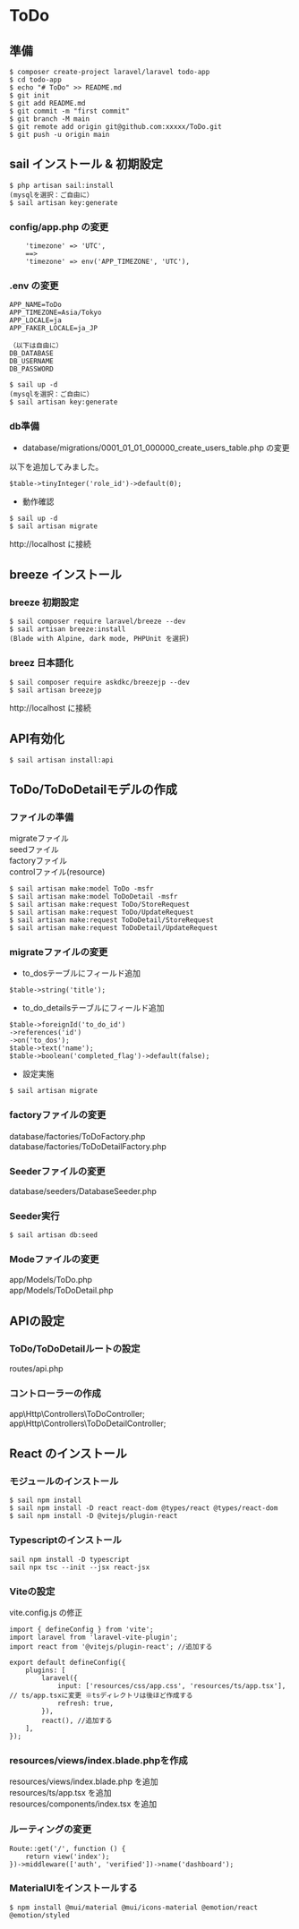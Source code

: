 # ToDo

## 準備
```
$ composer create-project laravel/laravel todo-app  
$ cd todo-app  
$ echo "# ToDo" >> README.md  
$ git init  
$ git add README.md  
$ git commit -m "first commit"  
$ git branch -M main  
$ git remote add origin git@github.com:xxxxx/ToDo.git  
$ git push -u origin main  
```

## sail インストール & 初期設定
```
$ php artisan sail:install  
(mysqlを選択：ご自由に）   
$ sail artisan key:generate
```

### config/app.php の変更
```
    'timezone' => 'UTC',
    ==>    
    'timezone' => env('APP_TIMEZONE', 'UTC'),
```

### .env の変更
```
APP_NAME=ToDo
APP_TIMEZONE=Asia/Tokyo
APP_LOCALE=ja
APP_FAKER_LOCALE=ja_JP

（以下は自由に）
DB_DATABASE
DB_USERNAME
DB_PASSWORD
```

```
$ sail up -d  
(mysqlを選択：ご自由に）   
$ sail artisan key:generate
```

### db準備
- database/migrations/0001_01_01_000000_create_users_table.php の変更   

以下を追加してみました。
```
$table->tinyInteger('role_id')->default(0);
```

- 動作確認
```
$ sail up -d
$ sail artisan migrate
```

http://localhost に接続

## breeze インストール
### breeze 初期設定
```
$ sail composer require laravel/breeze --dev
$ sail artisan breeze:install
(Blade with Alpine, dark mode, PHPUnit を選択)
```
### breez 日本語化
```
$ sail composer require askdkc/breezejp --dev
$ sail artisan breezejp
```

http://localhost に接続

## API有効化
```
$ sail artisan install:api
```


## ToDo/ToDoDetailモデルの作成
### ファイルの準備
  migrateファイル  
  seedファイル  
  factoryファイル  
  controlファイル(resource)  
```
$ sail artisan make:model ToDo -msfr
$ sail artisan make:model ToDoDetail -msfr
$ sail artisan make:request ToDo/StoreRequest
$ sail artisan make:request ToDo/UpdateRequest
$ sail artisan make:request ToDoDetail/StoreRequest
$ sail artisan make:request ToDoDetail/UpdateRequest
```

### migrateファイルの変更
- to_dosテーブルにフィールド追加
```
$table->string('title');
```

- to_do_detailsテーブルにフィールド追加
```
$table->foreignId('to_do_id')
->references('id')
->on('to_dos');
$table->text('name');
$table->boolean('completed_flag')->default(false);
```
- 設定実施
```
$ sail artisan migrate
```

### factoryファイルの変更

database/factories/ToDoFactory.php　  
database/factories/ToDoDetailFactory.php  

### Seederファイルの変更

database/seeders/DatabaseSeeder.php

### Seeder実行
```
$ sail artisan db:seed
```

### Modeファイルの変更
app/Models/ToDo.php  
app/Models/ToDoDetail.php　  

## APIの設定
### ToDo/ToDoDetailルートの設定
routes/api.php

### コントローラーの作成
app\Http\Controllers\ToDoController;
app\Http\Controllers\ToDoDetailController;

## React のインストール
### モジュールのインストール
```
$ sail npm install
$ sail npm install -D react react-dom @types/react @types/react-dom
$ sail npm install -D @vitejs/plugin-react
```

### Typescriptのインストール
```
sail npm install -D typescript
sail npx tsc --init --jsx react-jsx
```

### Viteの設定
vite.config.js の修正
```
import { defineConfig } from 'vite';
import laravel from 'laravel-vite-plugin';
import react from '@vitejs/plugin-react'; //追加する

export default defineConfig({
    plugins: [
        laravel({
            input: ['resources/css/app.css', 'resources/ts/app.tsx'], // ts/app.tsxに変更 ※tsディレクトリは後ほど作成する
            refresh: true,
        }),
        react(), //追加する
    ],
});
```

### resources/views/index.blade.phpを作成
resources/views/index.blade.php を追加  
resources/ts/app.tsx を追加  
resources/components/index.tsx を追加  

### ルーティングの変更
```
Route::get('/', function () {
    return view('index');
})->middleware(['auth', 'verified'])->name('dashboard');

```

### MaterialUIをインストールする
```
$ npm install @mui/material @mui/icons-material @emotion/react @emotion/styled
```